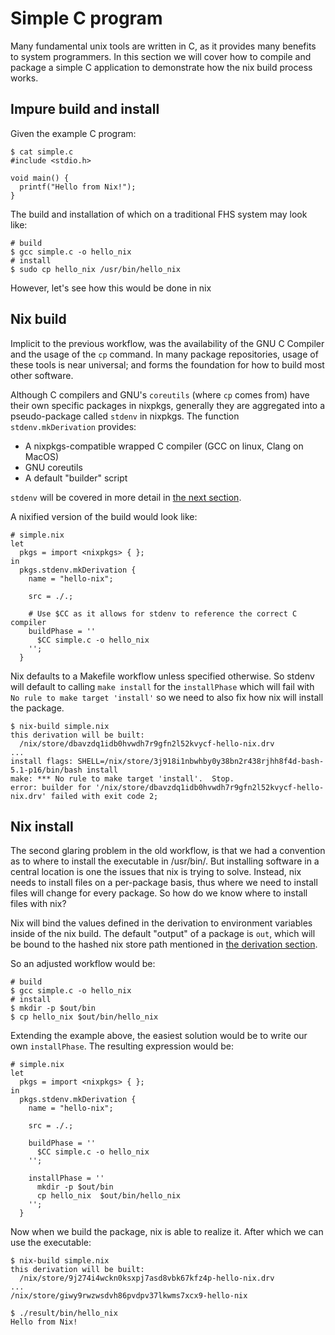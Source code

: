 # Simple C program

Many fundamental unix tools are written in C, as it provides many
benefits to system programmers. In this section we will cover
how to compile and package a simple C application to demonstrate
how the nix build process works.

## Impure build and install

Given the example C program:
```
$ cat simple.c
#include <stdio.h>

void main() {
  printf("Hello from Nix!");
}
```

The build and installation of which on a traditional FHS
system may look like:
```
# build
$ gcc simple.c -o hello_nix
# install
$ sudo cp hello_nix /usr/bin/hello_nix
```
However, let's see how this would be done in nix

## Nix build 

Implicit to the previous workflow, was the availability of the GNU C Compiler and
the usage of the `cp` command. In many package repositories, usage of these tools
is near universal; and forms the foundation for how to build most other software.

Although C compilers and GNU's `coreutils` (where `cp` comes from) have their
own specific packages in nixpkgs, generally they are aggregated into a pseudo-package
called `stdenv` in nixpkgs. The function `stdenv.mkDerivation` provides:
- A nixpkgs-compatible wrapped C compiler (GCC on linux, Clang on MacOS)
- GNU coreutils
- A default "builder" script

`stdenv` will be covered in more detail in [the next section](./ch06-02-stdenv.md).

A nixified version of the build would look like:
```
# simple.nix
let
  pkgs = import <nixpkgs> { };
in
  pkgs.stdenv.mkDerivation {
    name = "hello-nix";

    src = ./.;

    # Use $CC as it allows for stdenv to reference the correct C compiler
    buildPhase = ''
      $CC simple.c -o hello_nix
    '';
  }
```

Nix defaults to a Makefile workflow unless specified otherwise.
So stdenv will default to calling `make install` for the `installPhase` which will
fail with `No rule to make target 'install'` so we need
to also fix how nix will install the package.

```
$ nix-build simple.nix
this derivation will be built:
  /nix/store/dbavzdq1idb0hvwdh7r9gfn2l52kvycf-hello-nix.drv
...
install flags: SHELL=/nix/store/3j918i1nbwhby0y38bn2r438rjhh8f4d-bash-5.1-p16/bin/bash install
make: *** No rule to make target 'install'.  Stop.
error: builder for '/nix/store/dbavzdq1idb0hvwdh7r9gfn2l52kvycf-hello-nix.drv' failed with exit code 2;
```

## Nix install

The second glaring problem in the old workflow, is that
we had a convention as to where to install the executable in /usr/bin/.
But installing software in a central location is one the issues that
nix is trying to solve. Instead, nix needs to install files on a per-package
basis, thus where we need to install files will change for every package.
So how do we know where to install files with nix?

Nix will bind the values defined in the derivation to environment variables
inside of the nix build. The default "output" of a package is `out`, which will be bound
to the hashed nix store path mentioned in [the derivation section](./ch04-01-create-a-derivation.md).

So an adjusted workflow would be:
```
# build
$ gcc simple.c -o hello_nix
# install
$ mkdir -p $out/bin
$ cp hello_nix $out/bin/hello_nix
```

Extending the example above, the easiest solution would be to write our own `installPhase`. The
resulting expression would be:

```
# simple.nix
let
  pkgs = import <nixpkgs> { };
in
  pkgs.stdenv.mkDerivation {
    name = "hello-nix";

    src = ./.;

    buildPhase = ''
      $CC simple.c -o hello_nix
    '';

    installPhase = ''
      mkdir -p $out/bin
      cp hello_nix  $out/bin/hello_nix
    '';
  }
```
Now when we build the package, nix is able to realize it. After which we can use the executable:
```
$ nix-build simple.nix
this derivation will be built:
  /nix/store/9j274i4wckn0ksxpj7asd8vbk67kfz4p-hello-nix.drv
...
/nix/store/giwy9rwzwsdvh86pvdpv37lkwms7xcx9-hello-nix

$ ./result/bin/hello_nix
Hello from Nix!
```
